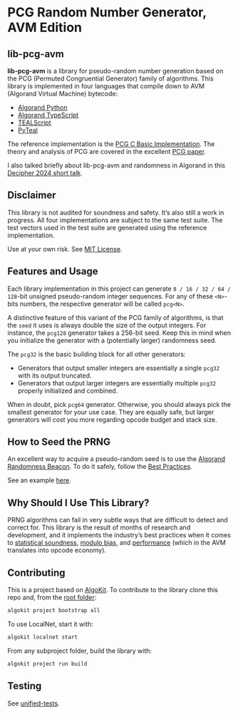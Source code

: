 # PCG Random Number Generator, AVM Edition

## lib-pcg-avm
**lib-pcg-avm** is a library for pseudo-random number generation based on the PCG (Permuted Congruential Generator) family of algorithms.
This library is implemented in four languages that compile down to AVM (Algorand Virtual Machine) bytecode:
- [Algorand Python](./projects/lib-pcg-algopy/README.md)
- [Algorand TypeScript](./projects/lib-pcg-algots/README.md)
- [TEALScript](./projects/lib-pcg-ts/README.md)
- [PyTeal](./projects/lib-pcg-pyteal/README.md)

The reference implementation is the [PCG C Basic Implementation](https://github.com/imneme/pcg-c-basic).
The theory and analysis of PCG are covered in the excellent [PCG paper](https://www.pcg-random.org/paper.html).

I also talked briefly about lib-pcg-avm and randomness in Algorand in this [Decipher 2024 short talk](https://youtu.be/zdrD_OrhfDw?si=fV_lpsPUhhyEM7_0).

## Disclaimer
This library is not audited for soundness and safety. It’s also still a work in progress.
All four implementations are subject to the same test suite.
The test vectors used in the test suite are generated using the reference implementation.

Use at your own risk. See [MIT License](./LICENSE).

## Features and Usage
Each library implementation in this project can generate `8 / 16 / 32 / 64 / 128`-bit unsigned pseudo-random integer sequences.
For any of these `<N>`-bits numbers, the respective generator will be called `pcg<N>`.

A distinctive feature of this variant of the PCG family of algorithms, is that the `seed` it uses is always double the
size of the output integers.
For instance, the `pcg128` generator takes a 256-bit seed. Keep this in mind when you initialize the generator
with a (potentially larger) randomness seed.

The `pcg32` is the basic building block for all other generators:
- Generators that output smaller integers are essentially a single `pcg32` with its output truncated.
- Generators that output larger integers are essentially multiple `pcg32` properly initialized and combined.

When in doubt, pick `pcg64` generator.
Otherwise, you should always pick the smallest generator for your use case.
They are equally safe, but larger generators will cost you more regarding opcode budget and stack size.

## How to Seed the PRNG
An excellent way to acquire a pseudo-random seed is to use the [Algorand Randomness Beacon](https://developer.algorand.org/articles/randomness-on-algorand/).
To do it safely, follow the [Best Practices](https://developer.algorand.org/articles/usage-and-best-practices-for-randomness-beacon/).

See an example [here](https://github.com/CiottiGiorgio/verifiable-giveaway/blob/79aebd2cad78389699deea87e904b9acc7e7fe61/projects/verifiable-giveaway-contracts/smart_contracts/verifiable_giveaway/contract.py).

## Why Should I Use This Library?
PRNG algorithms can fail in very subtle ways that are difficult to detect and correct for.
This library is the result of months of research and development, and it implements the industry’s best practices when it comes to
[statistical soundness](https://en.wikipedia.org/wiki/Pseudorandom_number_generator#Potential_issues),
[modulo bias](https://www.pcg-random.org/posts/bounded-rands.html), and
[performance](https://www.pcg-random.org/rng-performance.html) (which in the AVM translates into opcode economy).

## Contributing
This is a project based on [AlgoKit](http://algokit.io). To contribute to the library clone this repo and, from the [root folder](.):
```bash
algokit project bootstrap all
```

To use LocalNet, start it with:
```bash
algokit localnet start
```

From any subproject folder, build the library with:
```bash
algokit project run build
```

## Testing
See [unified-tests](projects/unified-tests/README.md).
